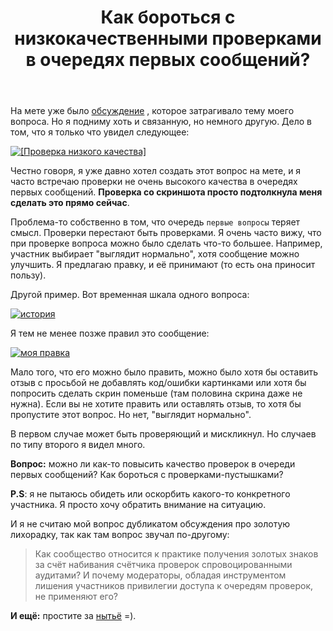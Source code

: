 ﻿---
title: "Как бороться с низкокачественными проверками в очередях первых сообщений?"
se.owner.user_id: 532877
se.owner.display_name: "Зонтик"
se.owner.link: "https://ru.meta.stackoverflow.com/users/532877/%d0%97%d0%be%d0%bd%d1%82%d0%b8%d0%ba"
se.link: "https://ru.meta.stackoverflow.com/questions/12480/%d0%9a%d0%b0%d0%ba-%d0%b1%d0%be%d1%80%d0%be%d1%82%d1%8c%d1%81%d1%8f-%d1%81-%d0%bd%d0%b8%d0%b7%d0%ba%d0%be%d0%ba%d0%b0%d1%87%d0%b5%d1%81%d1%82%d0%b2%d0%b5%d0%bd%d0%bd%d1%8b%d0%bc%d0%b8-%d0%bf%d1%80%d0%be%d0%b2%d0%b5%d1%80%d0%ba%d0%b0%d0%bc%d0%b8-%d0%b2-%d0%be%d1%87%d0%b5%d1%80%d0%b5%d0%b4%d1%8f%d1%85-%d0%bf%d0%b5%d1%80%d0%b2%d1%8b%d1%85-%d1%81%d0%be%d0%be%d0%b1%d1%89%d0%b5%d0%bd%d0%b8%d0%b9"
se.question_id: 12480
se.post_type: question
---
<p>На мете уже было <a href="https://ru.meta.stackoverflow.com/questions/11514/%d0%9d%d1%83%d0%b6%d0%bd%d0%b0-%d0%bb%d0%b8-%d0%bd%d0%b0%d0%bc-%d0%b7%d0%be%d0%bb%d0%be%d1%82%d0%b0%d1%8f-%d0%bb%d0%b8%d1%85%d0%be%d1%80%d0%b0%d0%b4%d0%ba%d0%b0-%d0%b2-%d0%bd%d0%b5%d0%b7%d0%b0%d0%bf%d0%be%d0%bb%d0%bd%d0%b5%d0%bd%d1%8b%d1%85-%d0%be%d1%87%d0%b5%d1%80%d0%b5%d0%b4%d1%8f%d1%85-%d0%bf%d1%80%d0%be%d0%b2%d0%b5%d1%80%d0%be%d0%ba-%d0%bd%d0%b0%d0%b1%d0%b8%d0%b2%d0%b0%d0%bd%d0%b8%d0%b5%d0%bc-%d0%b8%d1%85">обсуждение</a>
, которое затрагивало тему моего вопроса. Но я подниму хоть и связанную, но немного другую. Дело в том, что я только что увидел следующее:</p>
<p><a href="https://i.stack.imgur.com/E9Q3M.png" rel="nofollow noreferrer"><img src="https://i.stack.imgur.com/E9Q3M.png" alt="[Проверка низкого качества]" /></a></p>
<p>Честно говоря, я уже давно хотел создать этот вопрос на мете, и я часто встречаю проверки не очень высокого качества в очередях первых сообщений. <strong>Проверка со скриншота просто подтолкнула меня сделать это прямо сейчас</strong>.</p>
<p>Проблема-то собственно в том, что очередь <code>первые вопросы</code> теряет смысл. Проверки перестают быть проверками. Я очень часто вижу, что при проверке вопроса можно было сделать что-то большее. Например, участник выбирает &quot;выглядит нормально&quot;, хотя сообщение можно улучшить. Я предлагаю правку, и её принимают (то есть она приносит пользу).</p>
<p>Другой пример. Вот временная шкала одного вопроса:</p>
<p><a href="https://i.stack.imgur.com/qw4Sq.png" rel="nofollow noreferrer"><img src="https://i.stack.imgur.com/qw4Sq.png" alt="история" /></a></p>
<p>Я тем не менее позже правил это сообщение:</p>
<p><a href="https://i.stack.imgur.com/okc3v.png" rel="nofollow noreferrer"><img src="https://i.stack.imgur.com/okc3v.png" alt="моя правка" /></a></p>
<p>Мало того, что его можно было править, можно было хотя бы оставить отзыв с просьбой не добавлять код/ошибки картинками или хотя бы попросить сделать скрин поменьше (там половина скрина даже не нужна). Если вы не хотите править или оставлять отзыв, то хотя бы пропустите этот вопрос. Но нет, &quot;выглядит нормально&quot;.</p>
<p>В первом случае может быть проверяющий и мискликнул. Но случаев по типу второго я видел много.</p>
<p><strong>Вопрос:</strong> можно ли как-то повысить качество проверок в очереди первых сообщений? Как бороться с проверками-пустышками?</p>
<p><strong>P.S</strong>: я не пытаюсь обидеть или оскорбить какого-то конкретного участника. Я просто хочу обратить внимание на ситуацию.</p>
<p>И я не считаю мой вопрос дубликатом обсуждения про золотую лихорадку, так как там вопрос звучал по-другому:</p>
<blockquote>
<p>Как сообщество относится к практике получения золотых знаков за счёт набивания счётчика проверок спровоцированными аудитами? И почему модераторы, обладая инструментом лишения участников привилегии доступа к очередям проверок, не применяют его?</p>
</blockquote>
<p><strong>И ещё:</strong> простите за <a href="/questions/tagged/%d0%bd%d1%8b%d1%82%d1%8c%d1%91" class="post-tag" title="показать вопросы с меткой [нытьё]" aria-label="показать вопросы с меткой [нытьё]" rel="tag" aria-labelledby="tag-нытьё-tooltip-container">нытьё</a> =).</p>
